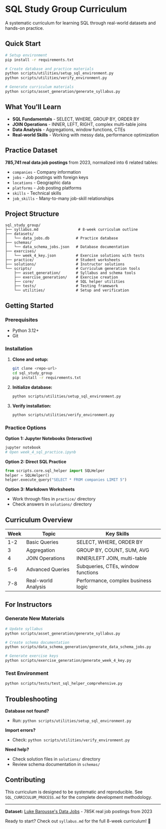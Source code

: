 # SQL Study Group Curriculum

A systematic curriculum for learning SQL through real-world datasets and hands-on practice.

## Quick Start

```bash
# Setup environment
pip install -r requirements.txt

# Create database and practice materials
python scripts/utilities/setup_sql_environment.py
python scripts/utilities/verify_environment.py

# Generate curriculum materials
python scripts/asset_generation/generate_syllabus.py
```

## What You'll Learn

- **SQL Fundamentals** - SELECT, WHERE, GROUP BY, ORDER BY
- **JOIN Operations** - INNER, LEFT, RIGHT, complex multi-table joins
- **Data Analysis** - Aggregations, window functions, CTEs
- **Real-world Skills** - Working with messy data, performance optimization

## Practice Dataset

**785,741 real data job postings** from 2023, normalized into 6 related tables:
- `companies` - Company information
- `jobs` - Job postings with foreign keys
- `locations` - Geographic data
- `platforms` - Job posting platforms
- `skills` - Technical skills
- `job_skills` - Many-to-many job-skill relationships

## Project Structure

```
sql_study_group/
├── syllabus.md                  # 8-week curriculum outline
├── datasets/
│   └── data_jobs.db            # Practice database
├── schemas/
│   └── data_schema_jobs.json   # Database documentation
├── exercises/
│   └── week_4_key.json         # Exercise solutions with tests
├── practice/                   # Student worksheets
├── solutions/                  # Instructor solutions
└── scripts/                    # Curriculum generation tools
    ├── asset_generation/       # Syllabus and schema tools
    ├── exercise_generation/    # Exercise creation
    ├── core/                   # SQL helper utilities
    ├── tests/                  # Testing framework
    └── utilities/              # Setup and verification
```

## Getting Started

### Prerequisites
- Python 3.12+
- Git

### Installation

1. **Clone and setup:**
   ```bash
   git clone <repo-url>
   cd sql_study_group
   pip install -r requirements.txt
   ```

2. **Initialize database:**
   ```bash
   python scripts/utilities/setup_sql_environment.py
   ```

3. **Verify installation:**
   ```bash
   python scripts/utilities/verify_environment.py
   ```

### Practice Options

**Option 1: Jupyter Notebooks (Interactive)**
```bash
jupyter notebook
# Open week_4_sql_practice.ipynb
```

**Option 2: Direct SQL Practice**
```python
from scripts.core.sql_helper import SQLHelper
helper = SQLHelper()
helper.execute_query("SELECT * FROM companies LIMIT 5")
```

**Option 3: Markdown Worksheets**
- Work through files in `practice/` directory
- Check answers in `solutions/` directory

## Curriculum Overview

| Week | Topic | Key Skills |
|------|-------|------------|
| 1-2 | Basic Queries | SELECT, WHERE, ORDER BY |
| 3 | Aggregation | GROUP BY, COUNT, SUM, AVG |
| 4 | JOIN Operations | INNER/LEFT JOIN, multi-table |
| 5-6 | Advanced Queries | Subqueries, CTEs, window functions |
| 7-8 | Real-world Analysis | Performance, complex business logic |

## For Instructors

### Generate New Materials
```bash
# Update syllabus
python scripts/asset_generation/generate_syllabus.py

# Create schema documentation
python scripts/data_schema_generation/generate_data_schema_jobs.py

# Generate exercise keys
python scripts/exercise_generation/generate_week_4_key.py
```

### Test Environment
```bash
python scripts/tests/test_sql_helper_comprehensive.py
```

## Troubleshooting

**Database not found?**
- Run: `python scripts/utilities/setup_sql_environment.py`

**Import errors?**
- Check: `python scripts/utilities/verify_environment.py`

**Need help?**
- Check solution files in `solutions/` directory
- Review schema documentation in `schemas/`

## Contributing

This curriculum is designed to be systematic and reproducible. See `SQL_CURRICULUM_PROCESS.md` for the complete development methodology.

---

**Dataset:** [Luke Barousse's Data Jobs](https://huggingface.co/datasets/lukebarousse/data_jobs) - 785K real job postings from 2023

Ready to start? Check out `syllabus.md` for the full 8-week curriculum! 🚀
